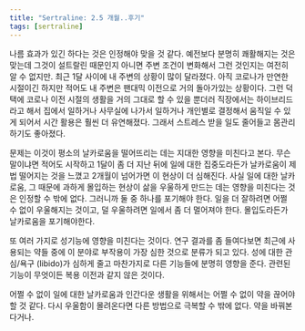 ```yaml
---
title: "Sertraline: 2.5 개월..후기"
tags: [sertraline]
---
```


나름 효과가 있긴 하다는 것은 인정해야 맞을 것 같다. 예전보다 분명히 쾌활해지는 것은 맞는데 그것이 설트랄린 때문인지 아니면 주변 조건이 변화해서 그런 것인지는 여전히 알 수 없지만. 최근 1달 사이에 내 주변의 상황이 많이 달라졌다. 아직 코로나가 만연한 시절이긴 하지만 적어도 내 주변은 팬대믹 이전으로 거의 돌아가있는 상황이다. 그런 덕택에 코로나 이전 시절의 생활을 거의 그대로 할 수 있을 뿐더러 직장에서는 하이브리드라고 해서 집에서 일하거나 사무실에 나가서 일하거나 개인별로 결정해서 움직일 수 있게 되어서 시간 활용은 훨씬 더 유연해졌다. 그래서 스트레스 받을 일도 줄어들고 몸관리하기도 좋아졌다.

문제는 이것이 평소의 날카로움을 떨어뜨리는 데는 지대한 영향을 미친다고 본다. 무슨 말이냐면 적어도 시작하고 1달이 좀 더 지난 뒤에 일에 대한 집중도라든가 날카로움이 제법 떨어지는 것을 느꼈고 2개월이 넘어가면 이 현상이 더 심해진다. 사실 일에 대한 날카로움, 그 때문에 과하게 몰입하는 현상이 삶을 우울하게 만드는 데는 영향을 미친다는 것은 인정할 수 밖에 없다. 그러니까 둘 중 하나를 포기해야 한다. 일을 더 잘하려면 어쩔 수 없이 우울해지는 것이고, 덜 우울하려면 일에서 좀 더 멀어져야 한다. 몰입도라든가 날카로움을 포기해야한다.

또 여러 가지로 성기능에 영향을 미친다는 것이다. 연구 결과를 좀 들여다보면 최근에 사용되는 약들 중에 이 분야로 부작용이 가장 심한 것으로 분류가 되고 있다. 성에 대한 관심/욕구 (libido)가 심하게 줄고 마찬가지로 다른 기능들에 분명히 영향을 준다. 관련된 기능이 무엇이든 복용 이전과 같지 않은 것이다. 

어쩔 수 없이 일에 대한 날카로움과 인간다운 생활을 위해서는 어쩔 수 없이 약을 끊어야 할 것 같다. 다시 우울함이 몰려온다면 다른 방법으로 극복할 수 밖에 없다. 약을 바꿔본다거나. 